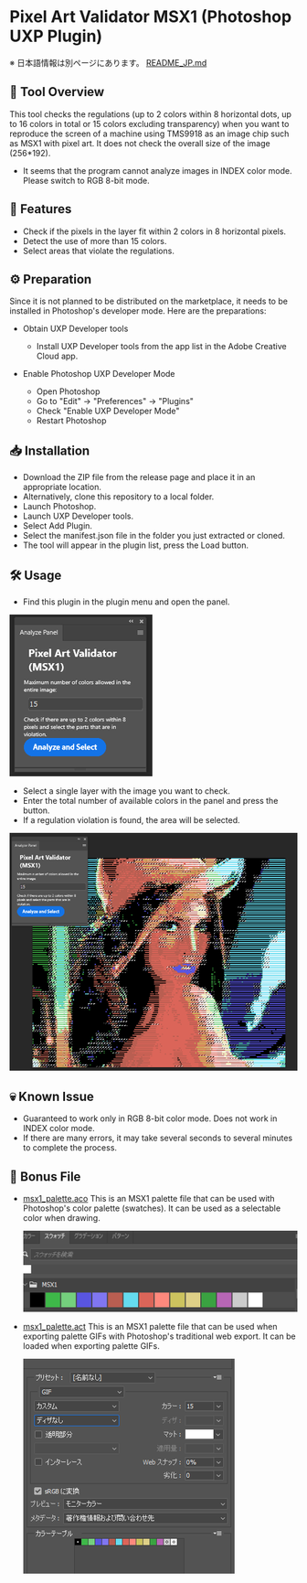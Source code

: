 # Pixel Art Validator MSX1 (Photoshop UXP Plugin)

※ 日本語情報は別ページにあります。 [README_JP.md](README_JP.md)

## 🔧 Tool Overview

This tool checks the regulations (up to 2 colors within 8 horizontal dots, up to 16 colors in total or 15 colors excluding transparency) when you want to reproduce the screen of a machine using TMS9918 as an image chip such as MSX1 with pixel art. It does not check the overall size of the image (256*192).

* It seems that the program cannot analyze images in INDEX color mode. Please switch to RGB 8-bit mode.

## 📌 Features
- Check if the pixels in the layer fit within 2 colors in 8 horizontal pixels.
- Detect the use of more than 15 colors.
- Select areas that violate the regulations.

## ⚙️ Preparation

Since it is not planned to be distributed on the marketplace, it needs to be installed in Photoshop's developer mode. Here are the preparations:

* Obtain UXP Developer tools
  * Install UXP Developer tools from the app list in the Adobe Creative Cloud app.

* Enable Photoshop UXP Developer Mode
  * Open Photoshop
  * Go to "Edit" → "Preferences" → "Plugins"
  * Check "Enable UXP Developer Mode"
  * Restart Photoshop

## 📥 Installation

* Download the ZIP file from the release page and place it in an appropriate location.
* Alternatively, clone this repository to a local folder.
* Launch Photoshop.
* Launch UXP Developer tools.
* Select Add Plugin.
* Select the manifest.json file in the folder you just extracted or cloned.
* The tool will appear in the plugin list, press the Load button.

## 🛠️ Usage
* Find this plugin in the plugin menu and open the panel.

![plugin panel](doc_images/panel.png)

* Select a single layer with the image you want to check.
* Enter the total number of available colors in the panel and press the button.
* If a regulation violation is found, the area will be selected.

![selection](doc_images/selected.png)

## 💀 Known Issue

* Guaranteed to work only in RGB 8-bit color mode. Does not work in INDEX color mode.
* If there are many errors, it may take several seconds to several minutes to complete the process.


## 🎁 Bonus File

* [msx1_palette.aco](msx1_palette.aco)
  This is an MSX1 palette file that can be used with Photoshop's color palette (swatches). It can be used as a selectable color when drawing.

  ![palette](doc_images/palette.png)

* [msx1_palette.act](msx1_palette.act)
  This is an MSX1 palette file that can be used when exporting palette GIFs with Photoshop's traditional web export. It can be loaded when exporting palette GIFs.

  ![gif export](doc_images/export_gif.png)


